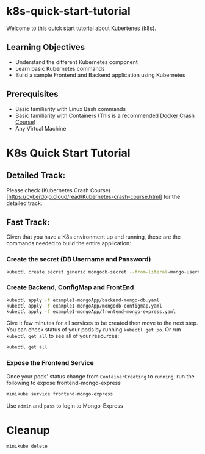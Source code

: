# k8s-quick-start-tutorial

Welcome to this quick start tutorial about Kubertenes (k8s).

## Learning Objectives
- Understand the different Kubernetes component
- Learn basic Kubernetes commands
- Build a sample Frontend and Backend application using Kubernetes

## Prerequisites

- Basic familiarity with Linux Bash commands
- Basic familiarity with Containers (This is a recommended [Docker Crash Course](https://github.com/Resistor52/DockerCrashCourse/blob/main/README.md)) 
- Any Virtual Machine

# K8s Quick Start Tutorial
## Detailed Track:

Please check (Kubernetes Crash Course)[https://cyberdojo.cloud/read/Kubernetes-crash-course.html] for the detailed track. 

## Fast Track:
Given that you have a K8s environment up and running, these are the commands needed to build the entire application:
### Create the secret (DB Username and Password)
```bash
kubectl create secret generic mongodb-secret --from-literal=mongo-username=mongouser --from-literal=mongo-password=mongopass
```
### Create Backend, ConfigMap and FrontEnd
```bash
kubectl apply -f example1-mongoApp/backend-mongo-db.yaml
kubectl apply -f example1-mongoApp/mongodb-configmap.yaml
kubectl apply -f example1-mongoApp/frontend-mongo-express.yaml
```
Give it few minutes for all services to be created then move to the next step.
You can check status of your pods by running `kubectl get po`. Or run `kubectl get all` to see all of your resources:
```bash
kubectl get all
```

### Expose the Frontend Service
Once your pods' status change from `ContainerCreating` to `running`, run the following to expose frontend-mongo-express
```bash
minikube service frontend-mongo-express
```
Use `admin` and `pass` to login to Mongo-Express

# Cleanup 

```bash
minikube delete
```
